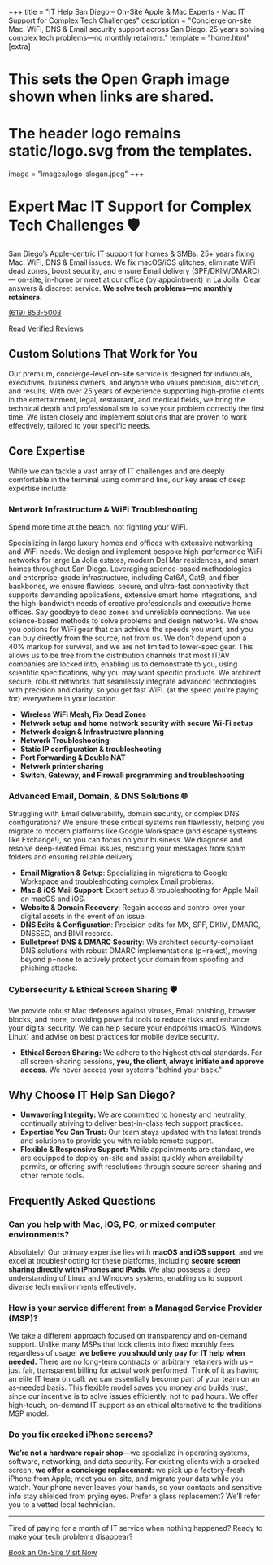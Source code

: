 +++
title = "IT Help San Diego – On-Site Apple & Mac Experts - Mac IT Support for Complex Tech Challenges"
description = "Concierge on-site Mac, WiFi, DNS & Email security support across San Diego. 25 years solving complex tech problems—no monthly retainers."
template = "home.html"
[extra]
# This sets the Open Graph image shown when links are shared.
# The header logo remains static/logo.svg from the templates.
image = "images/logo-slogan.jpeg"
+++
<script type="application/ld+json">
{
  "@context": "https://schema.org",
  "@type": "FAQPage",
  "mainEntity": [
    {
      "@type": "Question",
      "name": "Can you help with Mac, iOS, PC, or mixed computer environments remotely?",
      "acceptedAnswer": {
        "@type": "Answer",
        "text": "Absolutely! Our primary expertise lies with **macOS and iOS support**, and we excel at remote troubleshooting for these platforms, including **secure screen sharing directly with iPhones and iPads**. We also possess a deep understanding of Windows and Linux systems, enabling us to support diverse tech environments effectively. My daily driver is Kali Purple Linux (a specialized security-focused operating system), so we're comfortable across platforms."
      }
    },
    {
      "@type": "Question",
      "name": "How is your service different from a Managed Service Provider (MSP)?",
      "acceptedAnswer": {
        "@type": "Answer",
        "text": "We take a different approach focused on transparency and on-demand support. Unlike many MSPs that lock clients into fixed monthly fees regardless of usage, we believe you should only pay for IT help when needed. There are no long-term contracts or arbitrary retainers with us – just fair, transparent billing for actual work performed. Think of it as having an elite IT team on call: we can essentially become part of your team on an as-needed basis. This flexible model saves you money and builds trust, since our incentive is to solve issues efficiently, not to pad hours. We offer high-touch, on-demand IT support as an ethical alternative to the traditional MSP model."
      }
    },
    {
      "@type": "Question",
      "name": "Do you fix cracked iPhone screens?",
      "acceptedAnswer": {
        "@type": "Answer",
        "text": "We’re not a hardware repair shop—we specialize in operating systems, software, networking, and data security. For existing clients with a cracked screen, we offer a concierge swap: we pick up a factory-fresh iPhone from Apple, meet you on-site, and migrate your data while you watch. Your phone never leaves your hands, so your contacts and sensitive info stay shielded from prying eyes. Prefer a glass replacement? We’ll refer you to a vetted local technician."
      }
    }
  ]
}
</script>

# Expert Mac IT Support for Complex Tech Challenges&nbsp;🛡️


San Diego’s Apple-centric IT support for homes & SMBs. 25+ years fixing Mac, WiFi, DNS & Email issues. We fix macOS/iOS glitches, eliminate WiFi dead zones, boost security, and ensure Email delivery (SPF/DKIM/DMARC)— on-site, in-home or meet at our office (by appointment) in La Jolla. Clear answers & discreet service. **We solve tech problems—no monthly retainers.**


<p class="phone-line"><a href="tel:16198535008">(619) 853-5008</a></p>  

<a href="https://8750b1ff89054a2b8a27550322e2ed7c.elf.site" target="_blank" class="cta-button">Read Verified Reviews</a>     

## Custom Solutions That Work for You  

Our premium, concierge-level on-site service is designed for individuals, executives, business owners, and anyone who values precision, discretion, and results. With over 25 years of experience supporting high-profile clients in the entertainment, legal, restaurant, and medical fields, we bring the technical depth and professionalism to solve your problem correctly the first time. We listen closely and implement solutions that are proven to work effectively, tailored to your specific needs.

## Core Expertise

While we can tackle a vast array of IT challenges and are deeply comfortable in the terminal using command line, our key areas of deep expertise include:

### Network Infrastructure & WiFi Troubleshooting

Spend more time at the beach, not fighting your WiFi.

Specializing in large luxury homes and offices with extensive networking and WiFi needs.
We design and implement bespoke high-performance WiFi networks for large La Jolla estates, modern Del Mar residences, and smart homes throughout San Diego. Leveraging science-based methodologies and enterprise-grade infrastructure, including Cat6A, Cat8, and fiber backbones, we ensure flawless, secure, and ultra-fast connectivity that supports demanding applications, extensive smart home integrations, and the high-bandwidth needs of creative professionals and executive home offices. Say goodbye to dead zones and unreliable connections.
We use science-based methods to solve problems and design networks. We show you options for WiFi gear that can achieve the speeds you want, and you can buy directly from the source, not from us. We don’t depend upon a 40% markup for survival, and we are not limited to lower-spec gear.
This allows us to be free from the distribution channels that most IT/AV companies are locked into, enabling us to demonstrate to you, using scientific specifications, why you may want specific products.
We architect secure, robust networks that seamlessly integrate advanced technologies with precision and clarity, so you get fast WiFi.
(at the speed you're paying for) everywhere in your location.

* **Wireless WiFi Mesh, Fix Dead Zones**
* **Network setup and home network security with secure Wi-Fi setup**
* **Network design & Infrastructure planning**
* **Network Troubleshooting**
* **Static IP configuration & troubleshooting**
* **Port Forwarding & Double NAT**
* **Network printer sharing**
* **Switch, Gateway, and Firewall programming and troubleshooting**

### Advanced Email, Domain, & DNS Solutions 🌐
Struggling with Email deliverability, domain security, or complex DNS configurations? We ensure these critical systems run flawlessly, helping you migrate to modern platforms like Google Workspace (and escape systems like Exchange!), so you can focus on your business. We diagnose and resolve deep-seated Email issues, rescuing your messages from spam folders and ensuring reliable delivery.
* **Email Migration & Setup**: Specializing in migrations to Google Workspace and troubleshooting complex Email problems.
* **Mac & iOS Mail Support**: Expert setup & troubleshooting for Apple Mail on macOS and iOS.
* **Website & Domain Recovery**: Regain access and control over your digital assets in the event of an issue.
* **DNS Edits & Configuration**: Precision edits for MX, SPF, DKIM, DMARC, DNSSEC, and BIMI records.
* **Bulletproof DNS & DMARC Security**: We architect security-compliant DNS solutions with robust DMARC implementations (p=reject), moving beyond <span class="dmarc-tag">p=none</span> to actively protect your domain from spoofing and phishing attacks.

### Cybersecurity & Ethical Screen Sharing 🛡️
We provide robust Mac defenses against viruses, Email phishing, browser blocks, and more, providing powerful tools to reduce risks and enhance your digital security. We can help secure your endpoints (macOS, Windows, Linux) and advise on best practices for mobile device security.
* **Ethical Screen Sharing:** We adhere to the highest ethical standards. For all screen-sharing sessions, **you, the client, always initiate and approve access**. We never access your systems “behind your back."

## Why Choose IT Help San Diego?

* **Unwavering Integrity:** We are committed to honesty and neutrality, continually striving to deliver best-in-class tech support practices.
* **Expertise You Can Trust:** Our team stays updated with the latest trends and solutions to provide you with reliable remote support.
* **Flexible & Responsive Support:** While appointments are standard, we are equipped to deploy on-site and assist quickly when availability permits, or offering swift resolutions through secure screen sharing and other remote tools.

## Frequently Asked Questions

### Can you help with Mac, iOS, PC, or mixed computer environments?
Absolutely! Our primary expertise lies with **macOS and iOS support**, and we excel at troubleshooting for these platforms, including **secure screen sharing directly with iPhones and iPads**. We also possess a deep understanding of Linux and Windows systems, enabling us to support diverse tech environments effectively.  

### How is your service different from a Managed Service Provider (MSP)?
We take a different approach focused on transparency and on-demand support. Unlike many MSPs that lock clients into fixed monthly fees regardless of usage, **we believe you should only pay for IT help when needed.** There are no long-term contracts or arbitrary retainers with us – just fair, transparent billing for actual work performed. Think of it as having an elite IT team on call: we can essentially become part of your team on an as-needed basis. This flexible model saves you money and builds trust, since our incentive is to solve issues efficiently, not to pad hours. We offer high-touch, on-demand IT support as an ethical alternative to the traditional MSP model.

### Do you fix cracked iPhone screens?

**We’re not a hardware repair shop**—we specialize in operating systems, software, networking, and data security. For existing clients with a cracked screen, **we offer a concierge replacement:** we pick up a factory-fresh iPhone from Apple, meet you on-site, and migrate your data while you watch. Your phone never leaves your hands, so your contacts and sensitive info stay shielded from prying eyes. Prefer a glass replacement? We’ll refer you to a vetted local technician.

---
Tired of paying for a month of IT service when nothing happened?
Ready to make your tech problems disappear?  

[Book an On-Site Visit Now](https://schedule.it-help.tech/)
